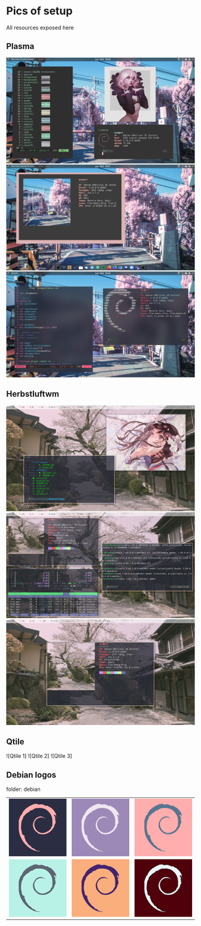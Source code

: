 # Pics of setup
All resources exposed here

## Plasma
![Plasma 1](Plasma/18-193816.png)
![Plasma 2](Plasma/18-192725.png)
![Plasma 3](Plasma/18-184348.png)


## Herbstluftwm
![Herbstluft1](Herbstluft/hlrice.png)
![Herbstluft1](Herbstluft/hlrice2.png)
![Herbstluft1](Herbstluft/hlrice3.png)

## Qtile
![Qtile 1]
![Qtile 2]
![Qtile 3]

## Debian logos
folder: debian

|  |  | |
| :---: | :---: | :---:|
|![deb1](debian/logo1.png)|![deb2](debian/logo2.png)|![deb3](debian/logo3.png)|
|![deb1](debian/logo4.png)|![deb1](debian/logo5.png)|![deb1](debian/logo6.png)
